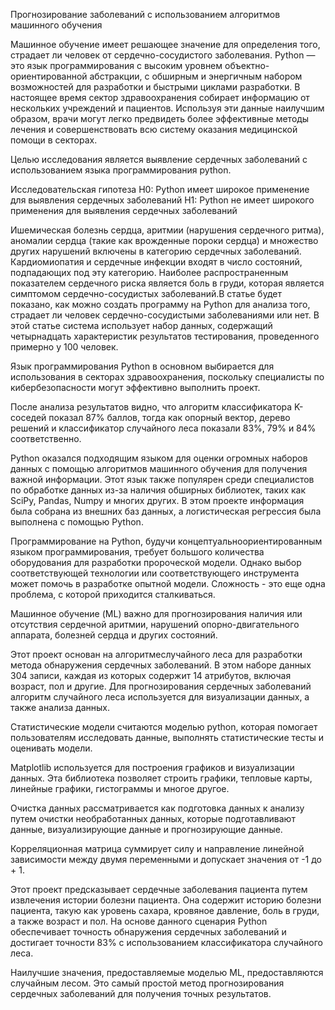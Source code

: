 Прогнозирование заболеваний с использованием алгоритмов машинного обучения

 Машинное обучение имеет решающее значение для определения того, страдает ли человек от сердечно-сосудистого заболевания. 
Python — это язык программирования с высоким уровнем объектно-ориентированной абстракции, с обширным и энергичным набором возможностей для разработки и быстрыми циклами разработки. В настоящее время сектор здравоохранения собирает информацию от нескольких учреждений и пациентов. Используя эти данные наилучшим образом, врачи могут легко предвидеть более эффективные методы лечения и совершенствовать всю систему оказания медицинской помощи в секторах.

 Целью исследования является выявление сердечных заболеваний с использованием языка программирования python.

Исследовательская гипотеза
Н0: Python имеет широкое применение для выявления сердечных заболеваний
Н1: Python не имеет широкого применения для выявления сердечных заболеваний

 Ишемическая болезнь сердца, аритмии (нарушения сердечного ритма), аномалии сердца (такие как врожденные пороки сердца) и множество других нарушений включены в категорию сердечных заболеваний. Кардиомиопатия и сердечные инфекции входят в число состояний, подпадающих под эту категорию. Наиболее распространенным показателем сердечного риска является боль в груди, которая является симптомом сердечно-сосудистых заболеваний.В статье будет показано, как можно создать программу на Python для анализа того, страдает ли человек сердечно-сосудистыми заболеваниями или нет. В этой статье система использует набор данных, содержащий четырнадцать характеристик результатов тестирования, проведенного примерно у 100 человек.

 Язык программирования Python в основном выбирается для использования в секторах здравоохранения, поскольку специалисты по кибербезопасности могут эффективно выполнить проект. 

 После анализа результатов видно, что алгоритм классификатора K-соседей показал 87% баллов, тогда как опорный вектор, дерево решений
и классификатор случайного леса показали 83%, 79% и 84% соответственно.

Python оказался подходящим языком для оценки огромных наборов данных с помощью алгоритмов машинного обучения для получения важной информации.
Этот язык также популярен среди специалистов по обработке данных из-за наличия обширных библиотек, таких как SciPy, Pandas, Numpy и многих других.
В этом проекте информация была собрана из внешних баз данных, а логистическая регрессия была выполнена с помощью Python.

Программирование на Python, будучи концептуальноориентированным языком программирования, требует большого количества оборудования для разработки пророческой модели. Однако выбор соответствующей технологии или соответствующего инструмента может помочь в разработке опытной модели. Сложность - это еще одна проблема, с которой приходится сталкиваться.

Машинное обучение (ML) важно для прогнозирования наличия или отсутствия сердечной аритмии, нарушений опорно-двигательного аппарата, болезней сердца и других состояний.

Этот проект основан на алгоритмеслучайного леса для разработки метода обнаружения сердечных заболеваний. В этом наборе данных 304 записи, каждая из которых содержит 14 атрибутов, включая возраст, пол и другие. Для прогнозирования сердечных заболеваний алгоритм случайного леса используется для визуализации данных, а также анализа данных. 

Статистические модели считаются моделью python, которая помогает пользователям исследовать данные, выполнять статистические тесты и оценивать модели. 

Matplotlib используется для построения графиков и визуализации данных. Эта библиотека позволяет строить графики, тепловые карты, линейные графики, гистограммы и многое другое.

Очистка данных рассматривается как подготовка данных к анализу путем очистки необработанных данных, которые подготавливают данные, визуализирующие данные и прогнозирующие данные.

Корреляционная матрица суммирует силу и направление линейной зависимости между двумя переменными и допускает значения от -1 до + 1.

Этот проект предсказывает сердечные заболевания пациента путем извлечения истории болезни пациента.  Она содержит историю болезни пациента, такую как уровень сахара, кровяное давление, боль в груди, а также возраст и пол. На основе данного сценария Python обеспечивает точность обнаружения сердечных заболеваний и достигает точности 83% с использованием классификатора случайного леса. 

Наилучшие значения, предоставляемые моделью ML, предоставляются случайным лесом. Это самый простой метод прогнозирования сердечных заболеваний для получения точных результатов.
